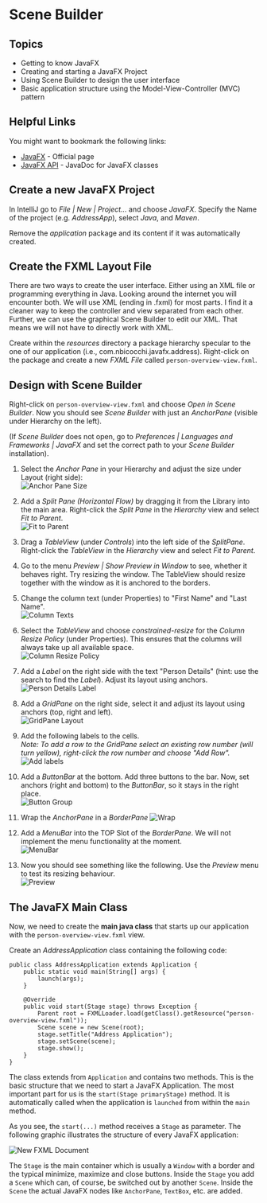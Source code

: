 # Scene Builder

## Topics
* Getting to know JavaFX
* Creating and starting a JavaFX Project
* Using Scene Builder to design the user interface
* Basic application structure using the Model-View-Controller (MVC) pattern

## Helpful Links
You might want to bookmark the following links:

* [JavaFX](https://openjfx.io/) - Official page
* [JavaFX API](https://openjfx.io/javadoc/17/javafx.graphics/module-summary.html) - JavaDoc for JavaFX classes

## Create a new JavaFX Project
In IntelliJ go to *File | New | Project...* and choose *JavaFX*. Specify the Name of the project (e.g. *AddressApp*), select *Java*, and *Maven*.

Remove the *application* package and its content if it was automatically created.

## Create the FXML Layout File
There are two ways to create the user interface. Either using an XML file or programming everything in Java. Looking around the internet you will encounter both. We will use XML (ending in .fxml) for most parts. I find it a cleaner way to keep the controller and view separated from each other. Further, we can use the graphical Scene Builder to edit our XML. That means we will not have to directly work with XML.

Create within the *resources* directory a package hierarchy specular to the one of our application (i.e., com.nbicocchi.javafx.address). Right-click on the package and create a new *FXML File* called `person-overview-view.fxml`.

## Design with Scene Builder
Right-click on `person-overview-view.fxml` and choose *Open in Scene Builder*. Now you should see *Scene Builder* with just an *AnchorPane* (visible under Hierarchy on the left).

(If *Scene Builder* does not open, go to *Preferences | Languages and Frameworks | JavaFX* and set the correct path to your *Scene Builder* installation).

1. Select the *Anchor Pane* in your Hierarchy and adjust the size under Layout (right side):   
![Anchor Pane Size](images/javafx-anchor-pane-size.png)

2. Add a *Split Pane (Horizontal Flow)* by dragging it from the Library into the main area. Right-click the *Split Pane* in the *Hierarchy* view and select *Fit to Parent*.   
![Fit to Parent](images/javafx-fit-to-parent.png)

3. Drag a *TableView* (under *Controls*) into the left side of the *SplitPane*. Right-click the *TableView* in the *Hierarchy* view and select *Fit to Parent*.

4. Go to the menu *Preview | Show Preview in Window* to see, whether it behaves right. Try resizing the window. The TableView should resize together with the window as it is anchored to the borders.

5. Change the column text (under Properties) to "First Name" and "Last Name".   
![Column Texts](images/javafx-column-texts.png)

6. Select the *TableView* and choose *constrained-resize* for the *Column Resize Policy* (under Properties). This ensures that the columns will always take up all available space.   
![Column Resize Policy](images/javafx-column-resize-policy.png)

7. Add a *Label* on the right side with the text "Person Details" (hint: use the search to find the *Label*). Adjust its layout using anchors.   
![Person Details Label](images/javafx-person-details-label.png)

8. Add a *GridPane* on the right side, select it and adjust its layout using anchors (top, right and left).    
![GridPane Layout](images/javafx-grid-pane-layout.png)

9. Add the following labels to the cells.   
*Note: To add a row to the GridPane select an existing row number (will turn yellow), right-click the row number and choose "Add Row".*   
![Add labels](images/javafx-add-labels.png)

10. Add a *ButtonBar* at the bottom. Add three buttons to the bar. Now, set anchors (right and bottom) to the *ButtonBar*, so it stays in the right place.   
![Button Group](images/javafx-button-group.png)

11. Wrap the *AnchorPane* in a *BorderPane*
![Wrap](images/javafx-wrap-in-borderpane.png)

12. Add a *MenuBar* into the TOP Slot of the *BorderPane*. We will not implement the menu functionality at the moment.   
![MenuBar](images/javafx-menu-bar.png)

13. Now you should see something like the following. Use the *Preview* menu to test its resizing behaviour.   
![Preview](images/javafx-scene-builder-preview.png)


## The JavaFX Main Class
Now, we need to create the **main java class** that starts up our application with the `person-overview-view.fxml` view.

Create an *AddressApplication* class containing the following code:

```
public class AddressApplication extends Application {
    public static void main(String[] args) {
        launch(args);
    }

    @Override
    public void start(Stage stage) throws Exception {
        Parent root = FXMLLoader.load(getClass().getResource("person-overview-view.fxml"));
        Scene scene = new Scene(root);
        stage.setTitle("Address Application");
        stage.setScene(scene);
        stage.show();
    }
}
```

The class extends from `Application` and contains two methods. This is the basic structure that we need to start a JavaFX Application. The most important part for us is the `start(Stage primaryStage)` method. It is automatically called when the application is `launched` from within the `main` method.

As you see, the `start(...)` method receives a `Stage` as parameter. The following graphic illustrates the structure of every JavaFX application:

![New FXML Document](images/javafx-javafx-hierarchy.png)   

The `Stage` is the main container which is usually a `Window` with a border and the typical minimize, maximize and close buttons. Inside the `Stage` you add a `Scene` which can, of course, be switched out by another `Scene`. Inside the `Scene` the actual JavaFX nodes like `AnchorPane`, `TextBox`, etc. are added.

